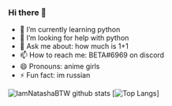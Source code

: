 ### Hi there 👋


- 🌱 I’m currently learning python
- 🤔 I’m looking for help with python
- 💬 Ask me about: how much is 1+1
- 📫 How to reach me: BETA#6969 on discord
- 😄 Pronouns: anime girls
- ⚡ Fun fact: im russian


![IamNatashaBTW github stats](https://github-readme-stats.vercel.app/api?username=IamNatashaBTW&show_icons=true&theme=dark)
[![Top Langs](https://github-readme-stats.vercel.app/api/top-langs/?username=CIamNatashaBTW&theme=dark)]

